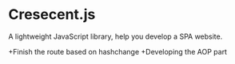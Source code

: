 # Cresecent.js
A lightweight JavaScript library, help you develop a SPA website.

+Finish the route based on hashchange
+Developing the AOP part
